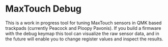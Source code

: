 # MaxTouch Debug

This is a work in progress tool for tuning MaxTouch sensors in QMK based trackpads (currently Peacock and Ploopy Pavonis). If you build a firmware with the debug keymap this tool can visualize the raw sensor data, and in the future will enable you to change register values and inspect the results.
